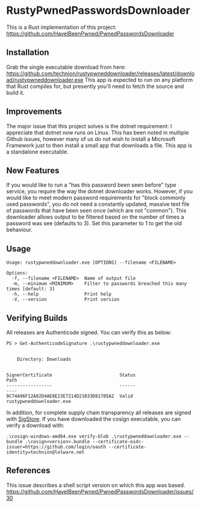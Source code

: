 # RustyPwnedPasswordsDownloader

This is a Rust implementation of this project: https://github.com/HaveIBeenPwned/PwnedPasswordsDownloader

## Installation

Grab the single executable download from here: https://github.com/technion/rustypwneddownloader/releases/latest/download/rustypwneddownloader.exe
This app is expected to run on any platform that Rust compiles for, but presently you'll need to fetch the source and build it.

## Improvements
The major issue that this project solves is the dotnet requirement: I appreciate that dotnet now runs on Linux. This has been noted in multiple Github issues, however many of us do not wish to install a Microsoft Framework just to then install a small app that downloads a file. This app is a standalone executable.

## New Features
If you would like to run a "has this password been seen before" type service, you require the way the dotnet downloader works. However, if you would like to meet modern password requirements for "block commonly used passwords", you do not need a constantly updated, massive text file of passwords that have been seen once (which are not "common"). This downloader allows output to be filtered based on the number of times a password was see (defaults to 3). Set this parameter to 1 to get the old behaviour.

## Usage
```
Usage: rustypwneddownloader.exe [OPTIONS] --filename <FILENAME>

Options:
  -f, --filename <FILENAME>  Name of output file
  -m, --minimum <MINIMUM>    Filter to passwords breached this many times [default: 3]
  -h, --help                 Print help
  -V, --version              Print version
```

## Verifying Builds
All releases are Authenticode signed. You can verify this as below:
```
PS > Get-AuthenticodeSignature .\rustypwneddownloader.exe


    Directory: Downloads


SignerCertificate                         Status                                 Path
-----------------                         ------                                 ----
9C74A96F12A82D4AE8E23E7214D21033D81705A2  Valid                                  rustypwneddownloader.exe
```

In addition, for complete supply chain transparency all releases are signed with [SigStore](https://sigstore.dev/). If you have downloaded the cosign executable, you can verify a download with:
```
.\cosign-windows-amd64.exe verify-blob .\rustypwneddownloader.exe --bundle .\cosign<version>.bundle --certificate-oidc-issuer=https://github.com/login/oauth --certificate-identity=technion@lolware.net
```

## References
This issue describes a shell script version on which this app was based.
https://github.com/HaveIBeenPwned/PwnedPasswordsDownloader/issues/30

 
